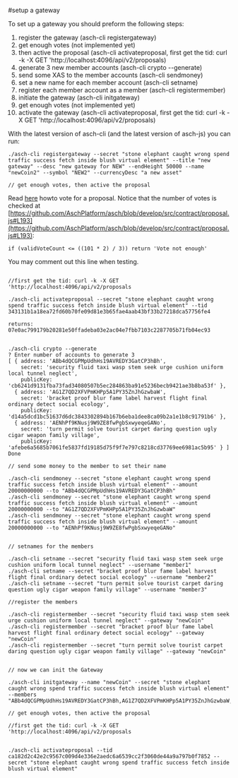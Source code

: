 #setup a gateway

To set up a gateway you should preform the following steps:

1. register the gateway (asch-cli registergateway)
2. get enough votes (not implemented yet)
3. then active the proposal (asch-cli activateproposal, first get the tid: curl -k -X GET 'http://localhost:4096/api/v2/proposals)
4. generate 3 new member accounts (asch-cli crypto --generate)
5. send some XAS to the member accounts (asch-cli sendmoney)
6. set a new name for each member account (asch-cli setname)
7. register each member account as a member (asch-cli registermember)
8. initiate the gateway (asch-cli initgateway)
9. get enough votes (not implemented yet)
10. activate the gateway (asch-cli activateproposal, first get the tid: curl -k -X GET 'http://localhost:4096/api/v2/proposals)

With the latest version of asch-cli (and the latest version of asch-js) you can run:

```
./asch-cli registergateway --secret "stone elephant caught wrong spend traffic success fetch inside blush virtual element" --title "new gateway" --desc "new gateway for NEW" --endHeight 50000 --name "newCoin2" --symbol "NEW2" --currencyDesc "a new asset" 

// get enough votes, then active the proposal
```
Read [here](./votingforproposals.md) howto vote for a proposal. 
Notice that the number of votes is checked at [https://github.com/AschPlatform/asch/blob/develop/src/contract/proposal.js#L193](https://github.com/AschPlatform/asch/blob/develop/src/contract/proposal.js#L193):

```
if (validVoteCount <= ((101 * 2) / 3)) return 'Vote not enough'
```
You may comment out this line when testing.

```

//first get the tid: curl -k -X GET 'http://localhost:4096/api/v2/proposals

./asch-cli activateproposal --secret "stone elephant caught wrong spend traffic success fetch inside blush virtual element" --tid 343131b1a18ea72fd60b70fe09d81e3b65fae4aab43bf33b27218dca57756fe4

returns: 07e0ac799179b20281e50ffadeba03e2ac04e7fbb7103c2287705b71fb04ec93


./asch-cli crypto --generate 
? Enter number of accounts to generate 3
[ { address: 'ABb4dQCGPMpUdhHs19AVREDY3GatCP3hBh',
    secret: 'security fluid taxi wasp stem seek urge cushion uniform local tunnel neglect',
    publicKey: 'cb6241d9131fba73fad34080507b5ec284863ba91e5236becb9421ae3b8ba53f' },
  { address: 'AG1Z7QD2XFVPmKHPp5A1PY35ZnJhGzwbaW',
    secret: 'bracket proof blur fame label harvest flight final ordinary detect social ecology',
    publicKey: 'd14a5dcd1bc51637d6dc3843302894b167b6eba1dee8ca09b2a1e1b8c91791b6' },
  { address: 'AENhPf9KNusj9W9ZE8fwPgbSxwyeqeGANo',
    secret: 'turn permit solve tourist carpet daring question ugly cigar weapon family village',
    publicKey: 'afebe6a5685b7061fe5837fd19185d75f9f7e797c8218cd37769ee6981ac5b95' } ]
Done

// send some money to the member to set their name

./asch-cli sendmoney --secret "stone elephant caught wrong spend traffic success fetch inside blush virtual element" --amount 20000000000 --to "ABb4dQCGPMpUdhHs19AVREDY3GatCP3hBh"
./asch-cli sendmoney --secret "stone elephant caught wrong spend traffic success fetch inside blush virtual element" --amount 20000000000 --to "AG1Z7QD2XFVPmKHPp5A1PY35ZnJhGzwbaW"
./asch-cli sendmoney --secret "stone elephant caught wrong spend traffic success fetch inside blush virtual element" --amount 20000000000 --to "AENhPf9KNusj9W9ZE8fwPgbSxwyeqeGANo"


// setnames for the members

./asch-cli setname --secret "security fluid taxi wasp stem seek urge cushion uniform local tunnel neglect" --username "member1"
./asch-cli setname --secret "bracket proof blur fame label harvest flight final ordinary detect social ecology" --username "member2"
./asch-cli setname --secret "turn permit solve tourist carpet daring question ugly cigar weapon family village" --username "member3"

//register the members

./asch-cli registermember --secret "security fluid taxi wasp stem seek urge cushion uniform local tunnel neglect" --gateway "newCoin"
./asch-cli registermember --secret "bracket proof blur fame label harvest flight final ordinary detect social ecology" --gateway "newCoin"
./asch-cli registermember --secret "turn permit solve tourist carpet daring question ugly cigar weapon family village" --gateway "newCoin"


// now we can init the Gateway

./asch-cli initgateway --name "newCoin" --secret "stone elephant caught wrong spend traffic success fetch inside blush virtual element" --members "ABb4dQCGPMpUdhHs19AVREDY3GatCP3hBh,AG1Z7QD2XFVPmKHPp5A1PY35ZnJhGzwbaW,AENhPf9KNusj9W9ZE8fwPgbSxwyeqeGANo"

// get enough votes, then active the proposal

//first get the tid: curl -k -X GET 'http://localhost:4096/api/v2/proposals


./asch-cli activateproposal --tid ca182d2c42e2c9567c009d4e336e2aedc6a6539cc2f3060de44a9a797b0f7852 --secret "stone elephant caught wrong spend traffic success fetch inside blush virtual element"
```
